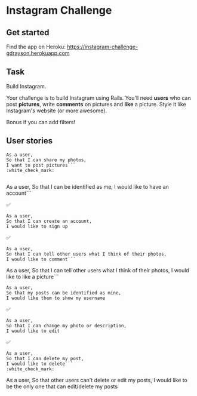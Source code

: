 Instagram Challenge
===================

## Get started

Find the app on Heroku: https://instagram-challenge-gdrayson.herokuapp.com

## Task

Build Instagram.

Your challenge is to build Instagram using Rails. You'll need **users** who can post **pictures**, write **comments** on pictures and **like** a picture. Style it like Instagram's website (or more awesome).

Bonus if you can add filters!

## User stories


```
As a user,
So that I can share my photos,
I want to post pictures```
:white_check_mark:


```
As a user,
So that I can be identified as me,
I would like to have an account```

:white_check_mark:

```
As a user,
So that I can create an account,
I would like to sign up
```
:white_check_mark:

```
As a user,
So that I can tell other users what I think of their photos,
I would like to comment```

```
As a user,
So that I can tell other users what I think of their photos,
I would like to like a picture```

```
As a user,
So that my posts can be identified as mine,
I would like them to show my username
```
:white_check_mark:

```
As a user,
So that I can change my photo or description,
I would like to edit
```
:white_check_mark:

```
As a user,
So that I can delete my post,
I would like to delete```
:white_check_mark:

```
As a user,
So that other users can't delete or edit my posts,
I would like to be the only one that can edit/delete my posts
```
